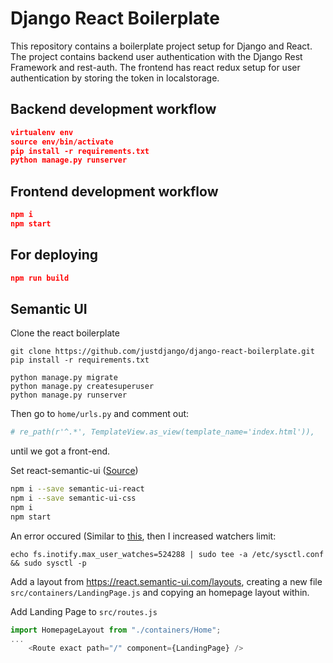 # Django React Boilerplate


This repository contains a boilerplate project setup for Django and React. The project contains backend user authentication with the Django Rest Framework and rest-auth. The frontend has react redux setup for user authentication by storing the token in localstorage.

## Backend development workflow

```json
virtualenv env
source env/bin/activate
pip install -r requirements.txt
python manage.py runserver
```

## Frontend development workflow

```json
npm i
npm start
```

## For deploying

```json
npm run build
```

## Semantic UI

Clone the react boilerplate

```
git clone https://github.com/justdjango/django-react-boilerplate.git
pip install -r requirements.txt

python manage.py migrate
python manage.py createsuperuser
python manage.py runserver
```

Then go to `home/urls.py` and comment out:

```python
# re_path(r'^.*', TemplateView.as_view(template_name='index.html')),
```

until we got a front-end.

Set react-semantic-ui ([Source](https://react.semantic-ui.com/usage))

```bash
npm i --save semantic-ui-react
npm i --save semantic-ui-css
npm i
npm start
```

An error occured (Similar to [this](https://github.com/gatsbyjs/gatsby/issues/11406), then I increased watchers limit:

```
echo fs.inotify.max_user_watches=524288 | sudo tee -a /etc/sysctl.conf && sudo sysctl -p
```

Add a layout from https://react.semantic-ui.com/layouts, creating a new file `src/containers/LandingPage.js` and copying an homepage layout within.

Add Landing Page to `src/routes.js`

```js
import HomepageLayout from "./containers/Home";
...
    <Route exact path="/" component={LandingPage} />

```